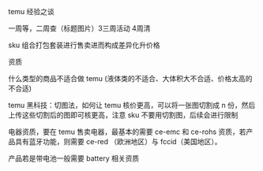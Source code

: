 temu 经验之谈 

一周等，二周查（标题图片）3三周活动   4周清

sku 组合打包套装进行售卖进而构成差异化升价格

资质

什么类型的商品不适合做 temu (液体类的不适合、大体积大不合适、价格太高的不合适)



temu 黑科技：切图法，如何让 temu 核价更高，可以将一张图切割成 n 份，然后上传这些切割后的图即可核更高，注意 sku 不要用切割图，后续会进行限制



电器资质，要在 temu 售卖电器，最基本的需要 ce-emc 和 ce-rohs 资质，若产品具有蓝牙功能，则需要 ce-red （欧洲地区）与 fccid（美国地区）。

产品若是带电池一般需要 battery 相关资质





